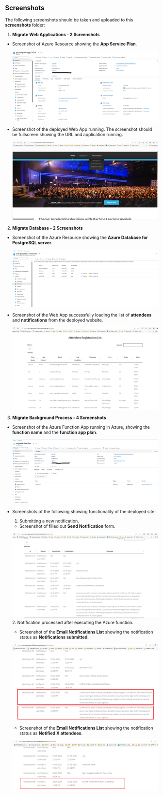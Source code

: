 ## Screenshots

The following screenshots should be taken and uploaded to this **screenshots** folder:

1. **Migrate Web Applications - 2 Screenshots**
 - Screenshot of Azure Resource showing the **App Service Plan**.

   ![App-Service-plan](App-Service-plan.png)
 - Screenshot of the deployed Web App running. The screenshot should be fullscreen showing the URL and application running.
 
   ![web-app-running](web-app-running.png)
2. **Migrate Database - 2 Screenshots**
 - Screenshot of the Azure Resource showing the **Azure Database for PostgreSQL server**.
 
   ![Azure-database-for-POSTGRESQL](Azure-database-for-POSTGRESQL.png)
 - Screenshot of the Web App successfully loading the list of **attendees** and **notifications** from the deployed website.
 
   ![List-of-Attendees](List-of-Attendees.png)
3. **Migrate Background Process - 4 Screenshots**
 - Screenshot of the Azure Function App running in Azure, showing the **function name** and the **function app plan**.
 
   ![function-name-and-function-plan](function-name-and-function-plan.png)
 - Screenshots of the following showing functionality of the deployed site:
    1. Submitting a new notification.
      - Screenshot of filled out **Send Notification** form.

      ![List-of-Notifications](List-of-Notifications.png)
    2. Notification processed after executing the Azure function.
      - Screenshot of the **Email Notifications List** showing the notification status as **Notifications submitted**.

      ![Send_Notification](Send_Notification.png)
      - Screenshot of the **Email Notifications List** showing the notification status as **Notified X attendees**.

      ![Notify_X_attendees](Notify_X_attendees.png)
